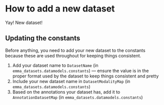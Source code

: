 # How to add a new dataset

Yay! New dataset!

## Updating the constants

Before anything, you need to add your new dataset to the constants because these are used throughout for keeping things consistent.

1. Add your dataset name to `DatasetName` (in `emma_datasets.datamodels.constants`) — ensure the value is in the proper format used by the dataset to keep things consistent and pretty
2. Include your new dataset name in `DatasetModalityMap` (in `emma_datasets.datamodels.constants`)
3. Based on the annotations your dataset has, add it to `AnnotationDatasetMap` (in `emma_datasets.datamodels.constants`)
